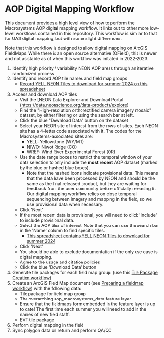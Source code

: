 # AOP Digital Mapping Workflow
This document provides a high level view of how to perform the Macrosystems AOP digital mapping workflow. It links out to other more low-level workflows contained in this repository. This workflow is similar to that for UAS digital mapping, but with some slight differences.

Note that this workflow is designed to allow digital mapping on ArcGIS FieldMaps. While there is an open source alternative (QField), this is newer and not as stable as of when this workflow was initiated in 2022-2023.

1. Identify high priority / variability NEON AOP areas through an iterative randomized process
2. Identify and record AOP tile names and field map groups
    * [Record YELL NEON Tiles to download for summer 2024 on this spreadsheet](https://docs.google.com/spreadsheets/d/1l3mCbow1SDMhjCer7tvt09IdgSv64sP3qFBSAZ4u7ko/edit#gid=0) 
4. Access and download AOP tiles
    * Visit the [NEON Data Explorer and Download Portal (https://data.neonscience.org/data-products/explore)
    * Find the "High-resolution orthorectified camera imagery mosaic" dataset, by either filtering or using the search bar at left.
    * Click the blue "Download Data" button on the dataset
    * Select your NEON site of interest from the rows of sites. Each NEON site has a 4-letter code associated with it. The codes for the Macrosystems-associated sites are:
      * YELL: Yellowstone (WY/MT)
      * NIWO: Niwot Ridge (CO)
      * WREF: Wind River Experimental Forest (OR)
    * Use the date range boxes to restrict the temporal window of your data selection to only include the **most recent** AOP dataset (marked by the blue or hashed blue boxes).
      * Note that the hashed icons indicate provisional data. This means that the data have been processed by NEON and should be the same as the final released product, but they are waiting for feedback from the user community before officially releasing it. Our digital mapping workflow relies on close temporal sequencing between imagery and mapping in the field, so we use provisional data when necessary.
    * Click 'Next'
    * If the most recent data is provisional, you will need to click 'Include' to include provisional data.
    * Select the AOP tiles of interest. Note that you can use the search bar in the 'Name' column to find specific tiles.
         * [This spreadsheet contains YELL NEON Tiles to download for summer 2024](https://docs.google.com/spreadsheets/d/1l3mCbow1SDMhjCer7tvt09IdgSv64sP3qFBSAZ4u7ko/edit#gid=0)
    * Click 'Next'
    * You should be able to exclude documentation if the only use case is digital mapping.
    * Agree to the usage and citation policies
    * Click the blue 'Download Data' button
10. Generate tile packages for each field map group: (use this [Tile Package Creation workflow](https://github.com/earthlab/macrosystems_fieldwork_hub/blob/main/low-level-workflows/create_tile_package.md))
11. Create an ArcGIS Field Map document (see [Preparing a fieldmap workflow](https://github.com/earthlab/macrosystems_fieldwork_hub/blob/main/low-level-workflows/prepare_fieldmap.md)) with the following data:
     * Tile package for field map group
     * The overarching aop_macrosystems_data feature layer
     * Ensure that the fieldmaps form embedded in the feature layer is up to date! The first time each summer you will need to add in the names of new field staff.
     * EVT tile package
11. Perform digital mapping in the field
12. Sync polygon data on return and perform QA/QC

